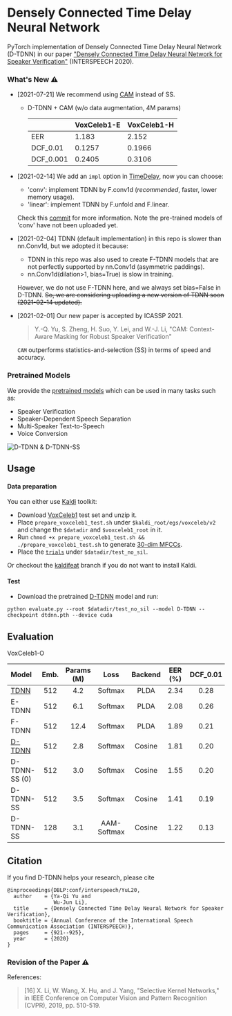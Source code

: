 # Densely Connected Time Delay Neural Network

PyTorch implementation of Densely Connected Time Delay Neural Network (D-TDNN) in our paper ["Densely Connected Time Delay Neural Network for Speaker Verification"](https://www.isca-speech.org/archive/Interspeech_2020/abstracts/1275.html) (INTERSPEECH 2020).

### What's New ⚠️

- [2021-07-21] We recommend using [CAM](https://ieeexplore.ieee.org/document/9414704) instead of SS.

  - D-TDNN + CAM (w/o data augmentation, 4M params)

    | | VoxCeleb1-E | VoxCeleb1-H |
    | - | - | - |
    | EER | 1.183 | 2.152 |
    | DCF_0.01 | 0.1257 | 0.1966 |
    | DCF_0.001 | 0.2405 | 0.3106 |

- [2021-02-14] We add an `impl` option in [TimeDelay](https://github.com/yuyq96/D-TDNN/blob/cbc4a6425687e31b52b694e14d72d6889e52a95b/model/layers.py#L59), now you can choose:
  - 'conv': implement TDNN by F.conv1d (*recommended*, faster, lower memory usage).
  - 'linear': implement TDNN by F.unfold and F.linear.

  Check this [commit](https://github.com/yuyq96/D-TDNN/commit/cbc4a6425687e31b52b694e14d72d6889e52a95b) for more information. Note the pre-trained models of 'conv' have not been uploaded yet.

- [2021-02-04] TDNN (default implementation) in this repo is slower than nn.Conv1d, but we adopted it because:
  - TDNN in this repo was also used to create F-TDNN models that are not perfectly supported by nn.Conv1d (asymmetric paddings).
  - nn.Conv1d(dilation>1, bias=True) is slow in training.

  However, we do not use F-TDNN here, and we always set bias=False in D-TDNN. ~~So, we are considering uploading a new version of TDNN soon (2021-02-14 updated).~~

- [2021-02-01] Our new paper is accepted by ICASSP 2021.

  > Y.-Q. Yu, S. Zheng, H. Suo, Y. Lei, and W.-J. Li, "CAM: Context-Aware Masking for Robust Speaker Verification"

  `CAM` outperforms statistics-and-selection (SS) in terms of speed and accuracy.

### Pretrained Models

We provide the [pretrained models](https://github.com/yuyq96/D-TDNN/releases/tag/models) which can be used in many tasks such as:

- Speaker Verification
- Speaker-Dependent Speech Separation
- Multi-Speaker Text-to-Speech
- Voice Conversion

![D-TDNN & D-TDNN-SS](figure/D_TDNN.png)

## Usage

#### Data preparation

You can either use [Kaldi](https://github.com/kaldi-asr/kaldi) toolkit:
- Download [VoxCeleb1](http://www.robots.ox.ac.uk/~vgg/data/voxceleb/vox1.html) test set and unzip it.
- Place `prepare_voxceleb1_test.sh` under `$kaldi_root/egs/voxceleb/v2` and change the `$datadir` and `$voxceleb1_root` in it.
- Run `chmod +x prepare_voxceleb1_test.sh && ./prepare_voxceleb1_test.sh` to generate [30-dim MFCCs](https://github.com/kaldi-asr/kaldi/blob/master/egs/voxceleb/v2/conf/mfcc.conf).
- Place the [`trials`](https://github.com/yuyq96/D-TDNN/releases/download/trials/trials) under `$datadir/test_no_sil`.

Or checkout the [kaldifeat](https://github.com/yuyq96/D-TDNN/tree/kaldifeat) branch if you do not want to install Kaldi.

#### Test

- Download the pretrained [D-TDNN](https://github.com/yuyq96/D-TDNN/releases/download/models/dtdnn.pth) model and run:
```
python evaluate.py --root $datadir/test_no_sil --model D-TDNN --checkpoint dtdnn.pth --device cuda
```

## Evaluation

VoxCeleb1-O

| Model | Emb. | Params (M) | Loss | Backend | EER (%) | DCF_0.01 | DCF_0.001 |
| :---- | :--: | :--------: | :--: | :-----: | :-----: | :------: | :-------: |
| [TDNN](https://github.com/yuyq96/D-TDNN/releases/download/models/tdnn.pth) | 512 | 4.2 | Softmax | PLDA | 2.34 | 0.28 | 0.38 |
| E-TDNN | 512 | 6.1 | Softmax | PLDA | 2.08 | 0.26 | 0.41 |
| F-TDNN | 512 | 12.4 | Softmax | PLDA | 1.89 | 0.21 | 0.29 |
| [D-TDNN](https://github.com/yuyq96/D-TDNN/releases/download/models/dtdnn.pth) | 512 | 2.8 | Softmax | Cosine | 1.81 | 0.20 | 0.28 |
| D-TDNN-SS (0) | 512 | 3.0 | Softmax | Cosine | 1.55 | 0.20 | 0.30 |
| D-TDNN-SS | 512 | 3.5 | Softmax | Cosine | 1.41 | 0.19 | 0.24 |
| D-TDNN-SS | 128 | 3.1 | AAM-Softmax | Cosine | 1.22 | 0.13 | 0.20 |

## Citation

If you find D-TDNN helps your research, please cite
```
@inproceedings{DBLP:conf/interspeech/YuL20,
  author    = {Ya-Qi Yu and
               Wu-Jun Li},
  title     = {Densely Connected Time Delay Neural Network for Speaker Verification},
  booktitle = {Annual Conference of the International Speech Communication Association (INTERSPEECH)},
  pages     = {921--925},
  year      = {2020}
}
```

### Revision of the Paper ⚠️

References:

> [16] X. Li, W. Wang, X. Hu, and J. Yang, "Selective Kernel Networks," in IEEE Conference on Computer Vision and Pattern Recognition (CVPR), 2019, pp. 510-519.

